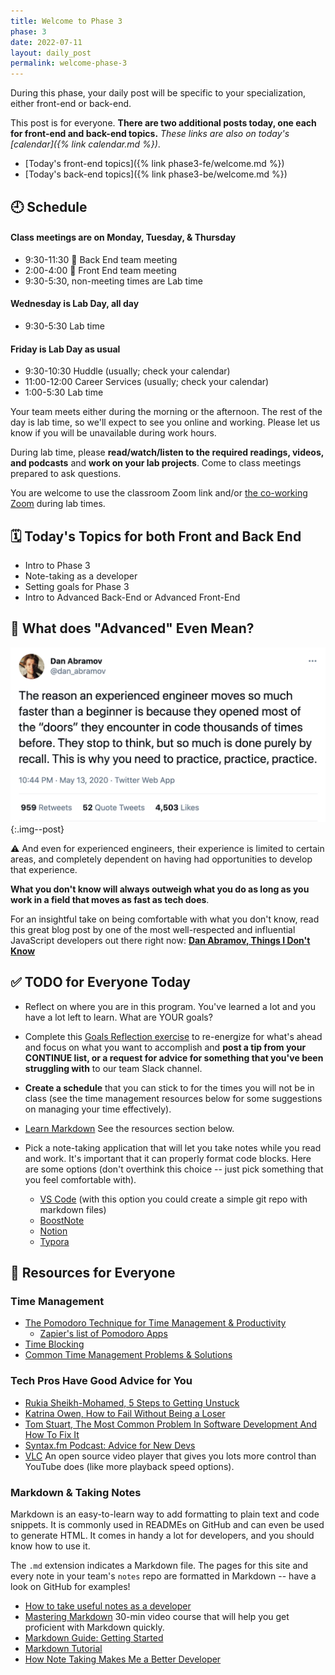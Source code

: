```yaml
---
title: Welcome to Phase 3
phase: 3
date: 2022-07-11
layout: daily_post
permalink: welcome-phase-3
---
```



During this phase, your daily post will be specific to your specialization, either front-end or back-end.

This post is for everyone. **There are two additional posts today, one each for front-end and back-end topics.** _These links are also on today's [calendar]({% link calendar.md %})_.

- [Today's front-end topics]({% link phase3-fe/welcome.md %})
- [Today's back-end topics]({% link phase3-be/welcome.md %})

## 🕘 Schedule

#### Class meetings are on Monday, Tuesday, & Thursday

- 9:30-11:30 🐻 Back End team meeting
- 2:00-4:00 🦊 Front End team meeting
- 9:30-5:30, non-meeting times are Lab time

#### Wednesday is Lab Day, all day

- 9:30-5:30 Lab time

#### Friday is Lab Day as usual

- 9:30-10:30 Huddle (usually; check your calendar)
- 11:00-12:00 Career Services (usually; check your calendar)
- 1:00-5:30 Lab time

Your team meets either during the morning or the afternoon. The rest of the day is lab time, so we'll expect to see you online and working. Please let us know if you will be unavailable during work hours.

During lab time, please **read/watch/listen to the required readings, videos, and podcasts** and **work on your lab projects**. Come to class meetings prepared to ask questions.

You are welcome to use the classroom Zoom link and/or [the co-working Zoom](https://us02web.zoom.us/j/705824048?pwd=Zk55dFpXa09jNGcvS2UramRNRkxyZz09) during lab times.


## 🗓️ Today's Topics for both Front and Back End

- Intro to Phase 3
- Note-taking as a developer
- Setting goals for Phase 3
- Intro to Advanced Back-End or Advanced Front-End

## 🤨 What does "Advanced" Even Mean?

![](assets/images/dan-abramov-tweet.png){:.img--post}

⚠️ And even for experienced engineers, their experience is limited to certain areas, and completely dependent on having had opportunities to develop that experience.

**What you don't know will always outweigh what you do as long as you work in a field that moves as fast as tech does**.

For an insightful take on being comfortable with what you don't know, read this great blog post by one of the most well-respected and influential JavaScript developers out there right now: **[Dan Abramov, Things I Don't Know](https://overreacted.io/things-i-dont-know-as-of-2018/)**

## ✅ TODO for Everyone Today

- Reflect on where you are in this program. You've learned a lot and you have a lot left to learn. What are YOUR goals?

- Complete this [Goals Reflection exercise](https://momentumlearn.notion.site/Goals-Reflection-8f798bd2f05b4b5ea9458858e39a24c5) to re-energize for what's ahead and focus on what you want to accomplish and **post a tip from your CONTINUE list, or a request for advice for something that you've been struggling with** to our team Slack channel.

- **Create a schedule** that you can stick to for the times you will not be in class (see the time management resources below for some suggestions on managing your time effectively).

- [Learn Markdown](https://learnxinyminutes.com/docs/markdown/) See the resources section below.

- Pick a note-taking application that will let you take notes while you read and work. It's important that it can properly format code blocks. Here are some options (don't overthink this choice -- just pick something that you feel comfortable with).


  - [VS Code](https://helgeklein.com/blog/2020/10/vs-code-as-markdown-note-taking-app/)  (with this option you could create a simple git repo with markdown files)
  - [BoostNote](https://boostnote.io/)
  - [Notion](https://www.notion.so/)
  - [Typora](https://typora.io/)

## 🔖 Resources for Everyone

### Time Management

- [The Pomodoro Technique for Time Management & Productivity](https://todoist.com/productivity-methods/pomodoro-technique)
    - [Zapier's list of Pomodoro Apps](https://zapier.com/blog/best-pomodoro-apps/)
- [Time Blocking](https://todoist.com/productivity-methods/time-blocking)
- [Common Time Management Problems & Solutions](https://dev.to/actitime/20-most-common-time-management-problems-solutions-3abb)

### Tech Pros Have Good Advice for You

- [Rukia Sheikh-Mohamed, 5 Steps to Getting Unstuck](https://dev.to/rukiaasm/working-smarter-5-steps-to-getting-unstuck-with-rukia-sheikh-mohamed-1932)
- [Katrina Owen, How to Fail Without Being a Loser](https://youtu.be/40P31QpKtTo)
- [Tom Stuart, The Most Common Problem In Software Development And How To Fix It](https://www.youtube.com/watch?v=TdBELZG0UMY&t=0s)
- [Syntax.fm Podcast: Advice for New Devs](https://syntax.fm/show/382/advice-for-new-devs)
- [VLC](https://www.videolan.org/vlc/download-macosx.html) An open source video player that gives you lots more control than YouTube does (like more playback speed options).

### Markdown & Taking Notes

Markdown is an easy-to-learn way to add formatting to plain text and code snippets. It is commonly used in READMEs on GitHub and can even be used to generate HTML. It comes in handy a lot for developers, and you should know how to use it.

The `.md` extension indicates a Markdown file. The pages for this site and every note in your team's `notes` repo are formatted in Markdown -- have a look on GitHub for examples!

- [How to take useful notes as a developer](https://momentumlearn.notion.site/How-to-take-useful-notes-as-a-developer-55d31e3cc9af4b789bebf1c1e3cd8142)
- [Mastering Markdown](https://masteringmarkdown.com/) 30-min video course that will help you get proficient with Markdown quickly.
- [Markdown Guide: Getting Started](https://www.markdownguide.org/getting-started/)
- [Markdown Tutorial](https://www.markdowntutorial.com/)
- [How Note Taking Makes Me a Better Developer](https://spin.atomicobject.com/2019/03/15/note-taking-developers/)
